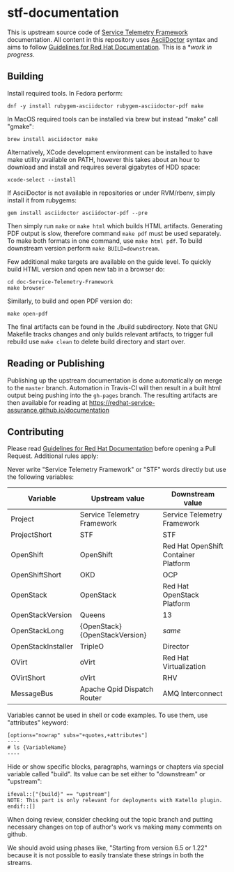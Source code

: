 # stf-documentation

This is upstream source code of [Service Telemetry
Framework](https://access.redhat.com/documentation/en-us/red_hat_openstack_platform/13/html/service_assurance_framework/index)
documentation. All content in this repository uses
[AsciiDoctor](https://asciidoctor.org/) syntax and aims to follow [Guidelines
for Red Hat Documentation](https://redhat-documentation.github.io/). This is a
**work in progress*.

## Building

Install required tools. In Fedora perform:

    dnf -y install rubygem-asciidoctor rubygem-asciidoctor-pdf make

In MacOS required tools can be installed via brew but instead "make" call
"gmake":

    brew install asciidoctor make

Alternatively, XCode development environment can be installed to have make
utility available on PATH, however this takes about an hour to download and
install and requires several gigabytes of HDD space:

    xcode-select --install

If AsciiDoctor is not available in repositories or under RVM/rbenv, simply
install it from rubygems:

    gem install asciidoctor asciidoctor-pdf --pre

Then simply run `make` or `make html` which builds HTML artifacts. Generating
PDF output is slow, therefore command `make pdf` must be used separately. To
make both formats in one command, use `make html pdf`. To build downstream
version perform `make BUILD=downstream`.

Few additional make targets are available on the guide level. To quickly build
HTML version and open new tab in a browser do:

    cd doc-Service-Telemetry-Framework
    make browser

Similarly, to build and open PDF version do:

    make open-pdf

The final artifacts can be found in the ./build subdirectory. Note that GNU
Makefile tracks changes and only builds relevant artifacts, to trigger full
rebuild use `make clean` to delete build directory and start over.

## Reading or Publishing

Publishing up the upstream documentation is done automatically on merge to the
`master` branch. Automation in Travis-CI will then result in a built html
output being pushing into the `gh-pages` branch. The resulting artifacts are
then available for reading at
https://redhat-service-assurance.github.io/documentation

## Contributing

Please read [Guidelines for Red Hat
Documentation](https://redhat-documentation.github.io/) before opening a Pull
Request. Additional rules apply:

Never write "Service Telemetry Framework" or "STF" words directly but use the following variables:

| Variable           | Upstream value                 | Downstream value                     |
| --------           | --------------                 | ----------------                     |
| Project            | Service Telemetry Framework    | Service Telemetry Framework          |
| ProjectShort       | STF                            | STF                                  |
| OpenShift          | OpenShift                      | Red Hat OpenShift Container Platform |
| OpenShiftShort     | OKD                            | OCP                                  |
| OpenStack          | OpenStack                      | Red Hat OpenStack Platform           |
| OpenStackVersion   | Queens                         | 13                                   |
| OpenStackLong      | {OpenStack} {OpenStackVersion} | _same_                               |
| OpenStackInstaller | TripleO                        | Director                             |
| OVirt              | oVirt                          | Red Hat Virtualization               |
| OVirtShort         | oVirt                          | RHV                                  |
| MessageBus         | Apache Qpid Dispatch Router    | AMQ Interconnect                     |

Variables cannot be used in shell or code examples. To use them, use "attributes" keyword:

	[options="nowrap" subs="+quotes,+attributes"]
	----
	# ls {VariableName}
	----

Hide or show specific blocks, paragraphs, warnings or chapters via special
variable called "build". Its value can be set either to "downstream" or
"upstream":

	ifeval::["{build}" == "upstream"]
	NOTE: This part is only relevant for deployments with Katello plugin.
	endif::[]

When doing review, consider checking out the topic branch and putting necessary
changes on top of author's work vs making many comments on github.

We should avoid using phases like, "Starting from version 6.5 or 1.22" because
it is not possible to easily translate these strings in both the streams.
